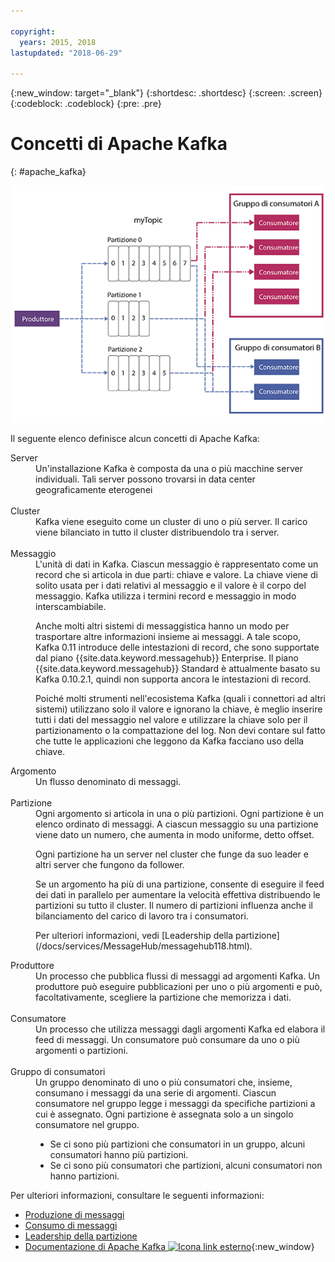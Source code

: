 ```yaml
---

copyright:
  years: 2015, 2018
lastupdated: "2018-06-29"

---
```


{:new_window: target="_blank"}
{:shortdesc: .shortdesc}
{:screen: .screen}
{:codeblock: .codeblock}
{:pre: .pre}

# Concetti di Apache Kafka
{: #apache_kafka}

![Diagramma dell'architettura Kafka.](kafka_overview.png "Diagramma che mostra un'architettura Kafka. Un produttore sta eseguendo il feed in un argomento Kafka su 3 partizioni e i messaggi vengono quindi sottoscritti dai consumatori. ")


Il seguente elenco definisce alcun concetti di Apache Kafka:

<dl>
<dt>Server</dt>
<dd>Un'installazione Kafka è composta da una o più macchine server individuali. Tali server possono trovarsi in data center geograficamente eterogenei
</dd>
<br/>
<dt>Cluster</dt>
<dd>Kafka viene eseguito come un cluster di uno o più server. Il carico viene bilanciato in tutto il cluster distribuendolo tra i server.</dd>
<br/>
<dt>Messaggio</dt>
<dd>L'unità di dati in Kafka. Ciascun messaggio è rappresentato come un record che si articola in due parti: chiave e valore. La chiave viene di solito usata per i dati relativi al messaggio e il valore è il corpo del messaggio. Kafka utilizza i termini record e messaggio in modo interscambiabile. 

<p>Anche molti altri sistemi di messaggistica hanno un modo per trasportare altre informazioni insieme ai messaggi. A tale scopo, Kafka 0.11 introduce delle intestazioni di record, che sono supportate dal piano {{site.data.keyword.messagehub}} Enterprise. Il piano {{site.data.keyword.messagehub}} Standard è attualmente basato su Kafka 0.10.2.1, quindi non supporta ancora le intestazioni di record.</p> 

<p>Poiché molti strumenti nell'ecosistema Kafka (quali i connettori ad altri sistemi) utilizzano solo il valore e ignorano la chiave, è meglio inserire tutti i dati del messaggio nel valore e utilizzare la chiave solo per il partizionamento o la compattazione del log. Non devi contare sul fatto che tutte le applicazioni che leggono da Kafka facciano uso della chiave.</p>   </dd>
<dt>Argomento</dt>
<dd>Un flusso denominato di messaggi.</dd>
<br/>
<dt>Partizione</dt>
<dd>Ogni argomento si articola in una o più partizioni. Ogni partizione è un elenco ordinato di messaggi. A ciascun messaggio su una partizione viene dato un numero, che aumenta in modo uniforme, detto offset. 
<p>Ogni partizione ha un server nel cluster che funge da suo leader e altri server che fungono da follower.<p>
<p>Se un argomento ha più di una partizione, consente di eseguire il feed dei dati in parallelo per aumentare la velocità effettiva distribuendo le partizioni su tutto il cluster. Il numero di partizioni influenza anche il bilanciamento del carico di lavoro tra i consumatori.</p>
<p>Per ulteriori informazioni, vedi [Leadership della partizione](/docs/services/MessageHub/messagehub118.html).</dd>
<dt>Produttore</dt>
<dd>Un processo che pubblica flussi di messaggi ad argomenti Kafka. Un produttore può eseguire
            pubblicazioni per uno o più argomenti e può, facoltativamente, scegliere la partizione che memorizza i dati.<br/></dd>
<br/>
<dt>Consumatore </dt>
<dd>Un processo che utilizza messaggi dagli argomenti Kafka ed elabora il feed di messaggi. Un consumatore può consumare da uno o più argomenti o partizioni.</dd>
<br/>
<dt>Gruppo di consumatori</dt>
<dd>Un gruppo denominato di uno o più consumatori che, insieme, consumano i messaggi da una serie di argomenti. Ciascun consumatore nel gruppo legge i messaggi da specifiche partizioni a cui è assegnato. Ogni partizione è assegnata solo a un singolo consumatore nel gruppo.
<ul>
<li>Se ci sono più partizioni che consumatori in un gruppo, alcuni consumatori hanno più partizioni.</li>
<li>Se ci sono più consumatori che partizioni, alcuni consumatori non hanno partizioni.</li>
</ul>
</dd>
</dl>

Per ulteriori informazioni, consultare le seguenti informazioni:
- [Produzione di messaggi](/docs/services/MessageHub/messagehub112.html)
- [Consumo di messaggi](/docs/services/MessageHub/messagehub114.html) 
- [Leadership della partizione](/docs/services/MessageHub/messagehub118.html) 
- [Documentazione di Apache Kafka ![Icona link esterno](../../icons/launch-glyph.svg "Icona link esterno")](http://kafka.apache.org/documentation.html){:new_window} 


<!-- 27/06/18 Karen: removing - suggestion from James

## Message Hub plans
{{site.data.keyword.messagehub}} is available as two different plans depending on your requirements: Standard and Enterprise.

* Choose the Standard plan if you want event ingest and distribution capabilities, where you pay for what you use and share infrastructure with others.
* Choose the Enterprise plan if data isolation, guaranteed performance, and increased retention are important considerations. 

For more information, see [Choosing your plan](/docs/services/MessageHub/messagehub085.html).
-->



